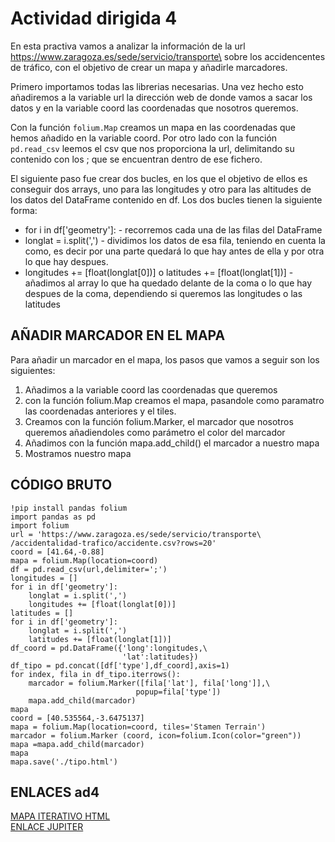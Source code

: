 # Actividad dirigida 4    


En esta practiva vamos a analizar la información de la url https://www.zaragoza.es/sede/servicio/transporte\ sobre los accidencentes de tráfico, con el objetivo de crear un mapa y añadirle marcadores.     

Primero importamos todas las librerias necesarias. Una vez hecho esto añadiremos a la variable url la dirección web de donde vamos a sacar los datos y en la variable coord las coordenadas que nosotros queremos.   

Con la función `folium.Map` creamos un mapa en las coordenadas que hemos añadido en la variable coord. Por otro lado con la función `pd.read_csv` leemos el csv que nos proporciona la url, delimitando su contenido con los ; que se encuentran dentro de ese fichero.   

El siguiente paso fue crear dos bucles, en los que el objetivo de ellos es conseguir dos arrays, uno para las longitudes y otro para las altitudes de los datos del DataFrame contenido en df. Los dos bucles tienen la siguiente forma:   
- for i in df['geometry']: - recorremos cada una de las filas del DataFrame
- longlat = i.split(',') - dividimos los datos de esa fila, teniendo en cuenta la como, es decir por una parte quedará lo que hay antes de ella y por otra lo que hay despues.
- longitudes += [float(longlat[0])] o latitudes += [float(longlat[1])] - añadimos al array lo que ha quedado delante de la coma o lo que hay despues de la coma, dependiendo si queremos las longitudes o las latitudes    

## AÑADIR MARCADOR EN EL MAPA   
Para añadir un marcador en el mapa, los pasos que vamos a seguir son los siguientes:
1. Añadimos a la variable coord las coordenadas que queremos
2. con la función folium.Map creamos el mapa, pasandole como paramatro las coordenadas anteriores y el tiles.
3. Creamos con la función folium.Marker, el marcador que nosotros queremos añadiendoles como parámetro el color del marcador
4. Añadimos con la función mapa.add_child() el marcador a nuestro mapa
5. Mostramos nuestro mapa    

## CÓDIGO BRUTO


```
!pip install pandas folium
import pandas as pd
import folium
url = 'https://www.zaragoza.es/sede/servicio/transporte\
/accidentalidad-trafico/accidente.csv?rows=20'
coord = [41.64,-0.88]
mapa = folium.Map(location=coord)
df = pd.read_csv(url,delimiter=';')
longitudes = []
for i in df['geometry']:
    longlat = i.split(',')
    longitudes += [float(longlat[0])]
latitudes = []
for i in df['geometry']:
    longlat = i.split(',')
    latitudes += [float(longlat[1])]
df_coord = pd.DataFrame({'long':longitudes,\
                         'lat':latitudes})
df_tipo = pd.concat([df['type'],df_coord],axis=1)
for index, fila in df_tipo.iterrows():
    marcador = folium.Marker([fila['lat'], fila['long']],\
                            popup=fila['type'])
    mapa.add_child(marcador)
mapa
coord = [40.535564,-3.6475137]
mapa = folium.Map(location=coord, tiles='Stamen Terrain')
marcador = folium.Marker (coord, icon=folium.Icon(color="green"))
mapa =mapa.add_child(marcador)
mapa
mapa.save('./tipo.html')
```

## ENLACES ad4

[MAPA ITERATIVO HTML](https://nebrijas.github.io/periodismodedatos-nbugaring/tipo.html)   
[ENLACE JUPITER](https://github.com/nebrijas/periodismodedatos-nbugaring/blob/main/api-pandas-folium-raw.ipynb)   
